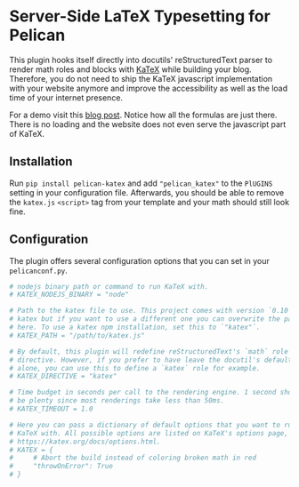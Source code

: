 # Server-Side LaTeX Typesetting for Pelican

This plugin hooks itself directly into docutils' reStructuredText parser to
render math roles and blocks with [KaTeX](https://github.com/KaTeX/KaTeX) while
building your blog. Therefore, you do not need to ship the KaTeX javascript
implementation with your website anymore and improve the accessibility as well
as the load time of your internet presence.

For a demo visit this [blog
post](https://martenlienen.com/sampling-k-partite-graph-edges/). Notice how all
the formulas are just there. There is no loading and the website does not even
serve the javascript part of KaTeX.

## Installation

Run `pip install pelican-katex` and add `"pelican_katex"` to the `PlUGINS`
setting in your configuration file. Afterwards, you should be able to remove the
`katex.js` `<script>` tag from your template and your math should still look
fine.

## Configuration

The plugin offers several configuration options that you can set in your
`pelicanconf.py`.

```python
# nodejs binary path or command to run KaTeX with.
# KATEX_NODEJS_BINARY = "node"

# Path to the katex file to use. This project comes with version `0.10` of
# katex but if you want to use a different one you can overwrite the path
# here. To use a katex npm installation, set this to `"katex"`.
# KATEX_PATH = "/path/to/katex.js"

# By default, this plugin will redefine reStructuredText's `math` role and
# directive. However, if you prefer to have leave the docutil's defaults
# alone, you can use this to define a `katex` role for example.
# KATEX_DIRECTIVE = "katex"

# Time budget in seconds per call to the rendering engine. 1 second should
# be plenty since most renderings take less than 50ms.
# KATEX_TIMEOUT = 1.0

# Here you can pass a dictionary of default options that you want to run
# KaTeX with. All possible options are listed on KaTeX's options page,
# https://katex.org/docs/options.html.
# KATEX = {
#     # Abort the build instead of coloring broken math in red
#     "throwOnError": True
# }
```
